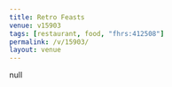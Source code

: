 ```yaml
---
title: Retro Feasts
venue: v15903
tags: [restaurant, food, "fhrs:412508"]
permalink: /v/15903/
layout: venue
---
```

null